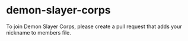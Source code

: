 # demon-slayer-corps

To join Demon Slayer Corps, please create a pull request that adds your nickname to members file.
